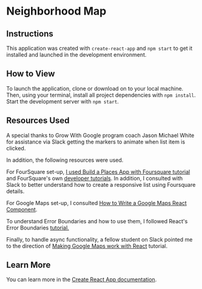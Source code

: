 # Neighborhood Map


## Instructions

This application was created with `create-react-app` and `npm start` to get it installed and launched in the development environment.

## How to View

To launch the application, clone or download on to your local machine. Then, using your terminal, install all project dependencies with `npm install`. Start the development server with `npm start`.

## Resources Used

A special thanks to Grow With Google program coach Jason Michael White for assistance via Slack getting the markers to animate when list item is clicked.

In addition, the following resources were used.

For FourSquare set-up, [I used Build a Places App with Foursquare tutorial](https://medium.com/the-web-tub/build-a-places-app-with-foursquare-and-google-maps-using-onsen-ui-and-angularjs-df44357cbe3e) and FourSquare's own [developer tutorials](https://developer.foursquare.com/docs/api). In addition, I consulted with Slack to better understand how to create a responsive list using Foursquare details.

For Google Maps set-up, I consulted [How to Write a Google Maps React Component](https://www.fullstackreact.com/articles/how-to-write-a-google-maps-react-component/).

To understand Error Boundaries and how to  use them, I followed React's Error Boundaries [tutorial.](https://reactjs.org/docs/error-boundaries.html)

Finally, to handle async functionality, a fellow student on Slack pointed me to the direction of [Making Google Maps work with React](https://www.klaasnotfound.com/2016/11/06/making-google-maps-work-with-react/) tutorial.


## Learn More

You can learn more in the [Create React App documentation](https://facebook.github.io/create-react-app/docs/getting-started).

